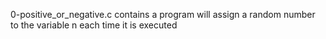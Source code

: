 0-positive_or_negative.c contains a program will assign a random number to the variable n each time it is executed
